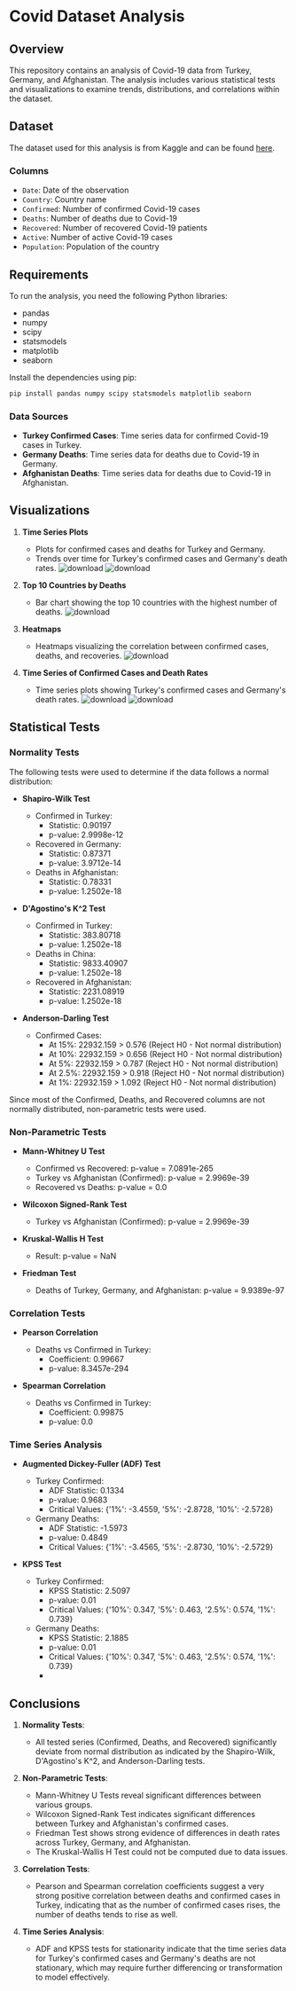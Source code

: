 
# Covid Dataset Analysis

## Overview

This repository contains an analysis of Covid-19 data from Turkey, Germany, and Afghanistan. The analysis includes various statistical tests and visualizations to examine trends, distributions, and correlations within the dataset.

## Dataset

The dataset used for this analysis is from Kaggle and can be found [here](https://www.kaggle.com/datasets/niketchauhan/covid-19-time-series-data). 

### Columns

- `Date`: Date of the observation
- `Country`: Country name
- `Confirmed`: Number of confirmed Covid-19 cases
- `Deaths`: Number of deaths due to Covid-19
- `Recovered`: Number of recovered Covid-19 patients
- `Active`: Number of active Covid-19 cases
- `Population`: Population of the country

## Requirements

To run the analysis, you need the following Python libraries:
- pandas
- numpy
- scipy
- statsmodels
- matplotlib
- seaborn

Install the dependencies using pip:
```bash
pip install pandas numpy scipy statsmodels matplotlib seaborn
```
### Data Sources

- **Turkey Confirmed Cases**: Time series data for confirmed Covid-19 cases in Turkey.
- **Germany Deaths**: Time series data for deaths due to Covid-19 in Germany.
- **Afghanistan Deaths**: Time series data for deaths due to Covid-19 in Afghanistan.




## Visualizations

1. **Time Series Plots**
   - Plots for confirmed cases and deaths for Turkey and Germany.
   - Trends over time for Turkey's confirmed cases and Germany's death rates.
![download](https://github.com/user-attachments/assets/703deb09-ddb1-4f8a-9103-d842703bd75b)
![download](https://github.com/user-attachments/assets/edb996cf-127e-45ca-a7bf-26db01c5c563)
   
2. **Top 10 Countries by Deaths**
   - Bar chart showing the top 10 countries with the highest number of deaths.
![download](https://github.com/user-attachments/assets/8e3a2274-8df5-4341-96e6-c990694d9a33)

3. **Heatmaps**
   - Heatmaps visualizing the correlation between confirmed cases, deaths, and recoveries.
![download](https://github.com/user-attachments/assets/998ff7a5-d88c-4b11-a5ea-7a3e45ace584)

4. **Time Series of Confirmed Cases and Death Rates**
   - Time series plots showing Turkey's confirmed cases and Germany's death rates.
![download](https://github.com/user-attachments/assets/b62d75ff-61a2-4f4d-97f2-19c73a377c27)
![download](https://github.com/user-attachments/assets/6b9851b0-05ec-4b15-b8ab-cdd822acccb8)

## Statistical Tests

### Normality Tests

The following tests were used to determine if the data follows a normal distribution:

- **Shapiro-Wilk Test**
  - Confirmed in Turkey: 
    - Statistic: 0.90197
    - p-value: 2.9998e-12
  - Recovered in Germany: 
    - Statistic: 0.87371
    - p-value: 3.9712e-14
  - Deaths in Afghanistan: 
    - Statistic: 0.78331
    - p-value: 1.2502e-18

- **D'Agostino's K^2 Test**
  - Confirmed in Turkey: 
    - Statistic: 383.80718
    - p-value: 1.2502e-18
  - Deaths in China: 
    - Statistic: 9833.40907
    - p-value: 1.2502e-18
  - Recovered in Afghanistan: 
    - Statistic: 2231.08919
    - p-value: 1.2502e-18

- **Anderson-Darling Test**
  - Confirmed Cases:
    - At 15%: 22932.159 > 0.576 (Reject H0 - Not normal distribution)
    - At 10%: 22932.159 > 0.656 (Reject H0 - Not normal distribution)
    - At 5%: 22932.159 > 0.787 (Reject H0 - Not normal distribution)
    - At 2.5%: 22932.159 > 0.918 (Reject H0 - Not normal distribution)
    - At 1%: 22932.159 > 1.092 (Reject H0 - Not normal distribution)

Since most of the Confirmed, Deaths, and Recovered columns are not normally distributed, non-parametric tests were used.

### Non-Parametric Tests

- **Mann-Whitney U Test**
  - Confirmed vs Recovered: p-value = 7.0891e-265
  - Turkey vs Afghanistan (Confirmed): p-value = 2.9969e-39
  - Recovered vs Deaths: p-value = 0.0

- **Wilcoxon Signed-Rank Test**
  - Turkey vs Afghanistan (Confirmed): p-value = 2.9969e-39

- **Kruskal-Wallis H Test**
  - Result: p-value = NaN

- **Friedman Test**
  - Deaths of Turkey, Germany, and Afghanistan: p-value = 9.9389e-97

### Correlation Tests

- **Pearson Correlation**
  - Deaths vs Confirmed in Turkey:
    - Coefficient: 0.99667
    - p-value: 8.3457e-294

- **Spearman Correlation**
  - Deaths vs Confirmed in Turkey:
    - Coefficient: 0.99875
    - p-value: 0.0

### Time Series Analysis

- **Augmented Dickey-Fuller (ADF) Test**
  - Turkey Confirmed:
    - ADF Statistic: 0.1334
    - p-value: 0.9683
    - Critical Values: {'1%': -3.4559, '5%': -2.8728, '10%': -2.5728}
  - Germany Deaths:
    - ADF Statistic: -1.5973
    - p-value: 0.4849
    - Critical Values: {'1%': -3.4565, '5%': -2.8730, '10%': -2.5729}

- **KPSS Test**
  - Turkey Confirmed:
    - KPSS Statistic: 2.5097
    - p-value: 0.01
    - Critical Values: {'10%': 0.347, '5%': 0.463, '2.5%': 0.574, '1%': 0.739}
  - Germany Deaths:
    - KPSS Statistic: 2.1885
    - p-value: 0.01
    - Critical Values: {'10%': 0.347, '5%': 0.463, '2.5%': 0.574, '1%': 0.739}
    - 
## Conclusions

1. **Normality Tests**:
   - All tested series (Confirmed, Deaths, and Recovered) significantly deviate from normal distribution as indicated by the Shapiro-Wilk, D'Agostino's K^2, and Anderson-Darling tests.

2. **Non-Parametric Tests**:
   - Mann-Whitney U Tests reveal significant differences between various groups.
   - Wilcoxon Signed-Rank Test indicates significant differences between Turkey and Afghanistan's confirmed cases.
   - Friedman Test shows strong evidence of differences in death rates across Turkey, Germany, and Afghanistan.
   - The Kruskal-Wallis H Test could not be computed due to data issues.

3. **Correlation Tests**:
   - Pearson and Spearman correlation coefficients suggest a very strong positive correlation between deaths and confirmed cases in Turkey, indicating that as the number of confirmed cases rises, the number of deaths tends to rise as well.

4. **Time Series Analysis**:
   - ADF and KPSS tests for stationarity indicate that the time series data for Turkey's confirmed cases and Germany's deaths are not stationary, which may require further differencing or transformation to model effectively.



